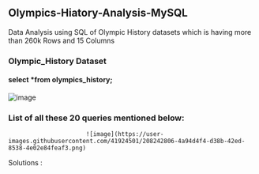 ## Olympics-Hiatory-Analysis-MySQL
Data Analysis using SQL of Olympic History datasets which is having  more than 260k Rows  and 15 Columns 

### Olympic_History Dataset
#### select *from olympics_history;
![image](https://user-images.githubusercontent.com/41924501/208185635-d576d331-94f1-45cb-8b9a-c1eab74921e8.png)

### List of all these 20 queries mentioned below:
                          ![image](https://user-images.githubusercontent.com/41924501/208242806-4a94d4f4-d38b-42ed-8538-4e02e84feaf3.png)

Solutions :
